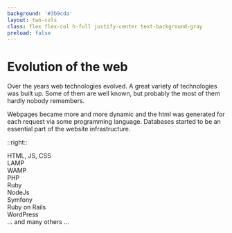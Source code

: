 ```yaml
---
background: '#3b9cda'
layout: two-cols
class: flex flex-col h-full justify-center text-background-gray
preload: false
---
```


# Evolution of the web

Over the years web technologies evolved. A great variety of technologies was built up. Some of them are well known, but probably the most of them hardly nobody remembers.

Webpages became more and more dynamic and the html was generated for each request via some programming language. Databases started to be an essential part of the website infrastructure. 

<IonosLogo left="false" />

::right::
<div class="absolute text-6xl font-bold top-100px left-500px">HTML, JS, CSS</div>
<div class="absolute text-3xl font-bold left-620px top-180px">LAMP</div>
<div class="absolute text-1xl font-bold left-770px top-200px">WAMP</div>
<div class="absolute text-5xl font-bold left-800px top-250px">PHP</div>
<div class="absolute text-2xl font-bold left-590px top-250px">Ruby</div>
<div class="absolute text-2xl font-bold left-660px top-300px">NodeJs</div>
<div class="absolute text-1xl font-bold left-550px top-340px">Symfony</div>
<div class="absolute text-2xl font-bold left-780px top-360px">Ruby on Rails</div>
<div class="absolute text-3xl font-bold left-600px top-400px">WordPress</div>
<div class="absolute text-2xl font-bold left-680px top-450px">... and many others ...</div>

<Footer
  title="Copyright © 1&1 IONOS SE 2021"
  :social="[
    { type: 'gh', username: 'ionos-deploy-now' }
  ]"
/>

<!--
dynamic kommt ih die Webseiten

* "erstes Porject von mir mit serverside generiert mit perl und einem csv html

die Dynamic wandert auf die server seite

Datenbanken kommen ins spiel

Klasischer LAMP-stack
-->
